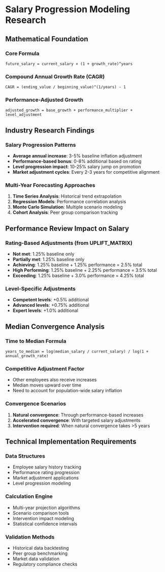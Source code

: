 # Salary Progression Modeling Research

## Mathematical Foundation

### Core Formula
```
future_salary = current_salary × (1 + growth_rate)^years
```

### Compound Annual Growth Rate (CAGR)
```
CAGR = (ending_value / beginning_value)^(1/years) - 1
```

### Performance-Adjusted Growth
```
adjusted_growth = base_growth + performance_multiplier + level_adjustment
```

## Industry Research Findings

### Salary Progression Patterns
- **Average annual increase**: 3-5% baseline inflation adjustment
- **Performance-based bonus**: 0-8% additional based on rating
- **Level progression impact**: 10-25% salary jump on promotion
- **Market adjustment cycles**: Every 2-3 years for competitive alignment

### Multi-Year Forecasting Approaches
1. **Time Series Analysis**: Historical trend extrapolation
2. **Regression Models**: Performance correlation analysis
3. **Monte Carlo Simulation**: Multiple scenario modeling
4. **Cohort Analysis**: Peer group comparison tracking

## Performance Review Impact on Salary

### Rating-Based Adjustments (from UPLIFT_MATRIX)
- **Not met**: 1.25% baseline only
- **Partially met**: 1.25% baseline only
- **Achieving**: 1.25% baseline + 1.25% performance = 2.5% total
- **High Performing**: 1.25% baseline + 2.25% performance = 3.5% total
- **Exceeding**: 1.25% baseline + 3.0% performance = 4.25% total

### Level-Specific Adjustments
- **Competent levels**: +0.5% additional
- **Advanced levels**: +0.75% additional
- **Expert levels**: +1.0% additional

## Median Convergence Analysis

### Time to Median Formula
```
years_to_median = log(median_salary / current_salary) / log(1 + annual_growth_rate)
```

### Competitive Adjustment Factor
- Other employees also receive increases
- Median moves upward over time
- Need to account for population-wide salary inflation

### Convergence Scenarios
1. **Natural convergence**: Through performance-based increases
2. **Accelerated convergence**: With targeted salary adjustments
3. **Intervention required**: When natural convergence takes >5 years

## Technical Implementation Requirements

### Data Structures
- Employee salary history tracking
- Performance rating progression
- Market adjustment applications
- Level progression modeling

### Calculation Engine
- Multi-year projection algorithms
- Scenario comparison tools
- Intervention impact modeling
- Statistical confidence intervals

### Validation Methods
- Historical data backtesting
- Peer group benchmarking
- Market data validation
- Regulatory compliance checks